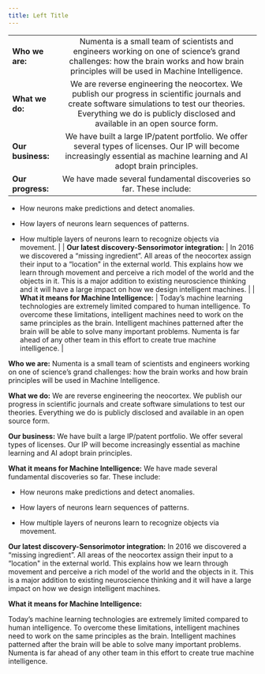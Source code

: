 ```yaml
---
title: Left Title
---
```


|   |            |
| ------------- |:-------------:| 
| **Who we are:**      | Numenta is a small team of scientists and engineers working on one of science’s grand challenges: how the brain works and how brain principles will be used in Machine Intelligence. |
| **What we do:**       | We are reverse engineering the neocortex. We publish our progress in scientific journals and create software simulations to test our theories. Everything we do is publicly disclosed and available in an open source form.     |
| **Our business:**  | We have built a large IP/patent portfolio. We offer several types of licenses. Our IP will become increasingly essential as machine learning and AI adopt brain principles.     |
| **Our progress:**   | We have made several fundamental discoveries so far. These include:

-   How neurons make predictions and detect anomalies.

-   How layers of neurons learn sequences of patterns.

-   How multiple layers of neurons learn to recognize objects via
    movement.    |
| **Our latest discovery-Sensorimotor integration:** | In 2016 we discovered a “missing ingredient”. All areas of the neocortex assign their input to a “location" in the external world. This explains how we learn through movement and perceive a rich model
of the world and the objects in it. This is a major addition to existing neuroscience thinking and it will have a large impact on how
we design intelligent machines.     |
| **What it means for Machine Intelligence:** | Today’s machine learning technologies are extremely limited compared to human intelligence. To overcome these limitations, intelligent machines need to work on the same principles as the brain. Intelligent machines patterned after the brain will be able to solve many important problems. Numenta is far ahead of any other team in this effort to create true machine intelligence.    |

**Who we are:** 
Numenta is a small team of scientists and engineers
working on one of science’s grand challenges: how the brain works and
how brain principles will be used in Machine Intelligence.

**What we do:** 
We are reverse engineering the neocortex. We publish our
progress in scientific journals and create software simulations to test
our theories. Everything we do is publicly disclosed and available in an
open source form.

**Our business:** 
We have built a large IP/patent portfolio. We offer
several types of licenses. Our IP will become increasingly essential as
machine learning and AI adopt brain principles.

**What it means for Machine Intelligence:** 
We have made several fundamental discoveries so far.
These include:

-   How neurons make predictions and detect anomalies.

-   How layers of neurons learn sequences of patterns.

-   How multiple layers of neurons learn to recognize objects via
    movement.

**Our latest discovery-Sensorimotor integration:**
In 2016 we discovered a “missing ingredient”. All areas of the
neocortex assign their input to a “location" in the external world.
This explains how we learn through movement and perceive a rich model
of the world and the objects in it. This is a major addition to
existing neuroscience thinking and it will have a large impact on how
we design intelligent machines.

**What it means for Machine Intelligence:**

Today’s machine learning technologies are
extremely limited compared to human intelligence. To overcome these
limitations, intelligent machines need to work on the same principles as
the brain. Intelligent machines patterned after the brain will be able
to solve many important problems. Numenta is far ahead of any other team
in this effort to create true machine intelligence.

